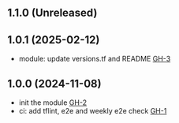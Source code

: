 ## 1.1.0 (Unreleased)
## 1.0.1 (2025-02-12)

- module: update versions.tf and README [GH-3](https://github.com/alibabacloud-automation/terraform-alicloud-demilitarized-zone-design/pull/3)

## 1.0.0 (2024-11-08)

- init the module [GH-2](https://github.com/alibabacloud-automation/terraform-alicloud-demilitarized-zone-design/pull/2)
- ci: add tflint, e2e and weekly e2e check [GH-1](https://github.com/alibabacloud-automation/terraform-alicloud-demilitarized-zone-design/pull/1)